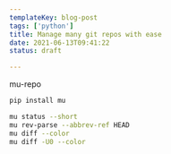 ```yaml
---
templateKey: blog-post
tags: ['python']
title: Manage many git repos with ease
date: 2021-06-13T09:41:22
status: draft

---
```


mu-repo


``` bash
pip install mu

mu status --short
mu rev-parse --abbrev-ref HEAD
mu diff --color
mu diff -U0 --color
```

